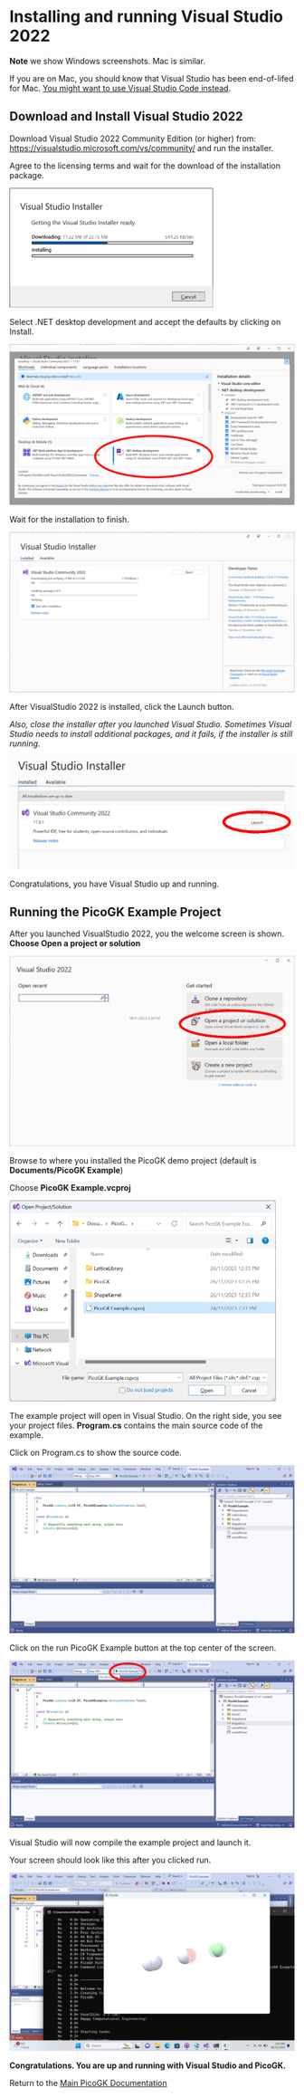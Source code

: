 # Installing and running Visual Studio 2022

**Note** we show Windows screenshots. Mac is similar. 

If you are on Mac, you should know that Visual Studio has been end-of-lifed for Mac. [You might want to use Visual Studio Code instead](VisualStudioCode_FirstTime.md).

## Download and Install Visual Studio 2022

Download Visual Studio 2022 Community Edition (or higher) from: https://visualstudio.microsoft.com/vs/community/ and run the installer.

Agree to the licensing terms and wait for the download of the installation package.

<img src="images/VisualStudio2022GettingInstallerReady.png" style="zoom:50%;" />



Select .NET desktop development and accept the defaults by clicking on Install.

<img src="images/VisualStudio2022Options.png" style="zoom:50%;" />

Wait for the installation to finish.

<img src="images/VisualStudio2022Download.png" style="zoom:50%;" />

After VisualStudio 2022 is installed, click the Launch button.

*Also, close the installer after you launched Visual Studio. Sometimes Visual Studio needs to install additional packages, and it fails, if the installer is still running.*

<img src="images/VisualStudio2022Launch.png" style="zoom:50%;" />

Congratulations, you have Visual Studio up and running.

## Running the PicoGK Example Project

After you launched VisualStudio 2022, you the welcome screen is shown. **Choose Open a project or solution**

<img src="images/VisualStudio2022Welcome.png" style="zoom:50%;" />

Browse to where you installed the PicoGK demo project (default is **Documents/PicoGK Example**)

Choose **PicoGK Example.vcproj**

<img src="images/VisualStudio2022OpenVCPRJ.png" style="zoom:50%;" />

The example project will open in Visual Studio. On the right side, you see your project files. **Program.cs** contains the main source code of the example.

Click on Program.cs to show the source code.

<img src="images/VisualStudioProgramCS.png" style="zoom:50%;" />

Click on the run PicoGK Example button at the top center of the screen.

<img src="images/VisualStudioRun.png" style="zoom:50%;" />

Visual Studio will now compile the example project and launch it.

Your screen should look like this after you clicked run. 

<img src="images/VisualStudioSuccess.png" style="zoom:50%;" />

**Congratulations. You are up and running with Visual Studio and PicoGK.**

Return to the [Main PicoGK Documentation](README.md)